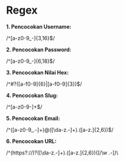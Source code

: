 # Regex
**1. Pencocokan Username:**

/^[a-z0-9_-]{3,16}$/

**2. Pencocokan Password:**

/^[a-z0-9_-]{6,18}$/

**3. Pencocokan Nilai Hex:**

/^#?([a-f0-9]{6}|[a-f0-9]{3})$/

**4. Pencocokan Slug:**

/^[a-z0-9-]+$/

**5. Pencocokan Email:**

/^([a-z0-9_\.-]+)@([\da-z\.-]+)\.([a-z\.]{2,6})$/

**6. Pencocokan URL:**

/^(https?:\/\/)?([\da-z\.-]+)\.([a-z\.]{2,6})([\/\w \.-]*)*\
